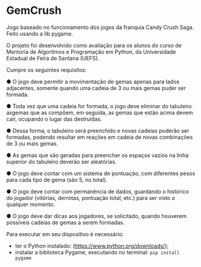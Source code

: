 # GemCrush
Jogo baseado no funcionamento dos jogos da franquia Candy Crush Saga. Feito usando a lib pygame.

O projeto foi desenvolvido como avaliação para os alunos do curso de Mentoria de Algoritmos e Programação em Python, da Universidade Estadual de Feira de Santana (UEFS).

Cumpre os seguintes requisitos:

● O jogo deve permitir a movimentação de gemas apenas para lados adjacentes, somente quando uma cadeia de 3 ou mais gemas puder ser formada.

● Toda vez que uma cadeia for formada, o jogo deve eliminar do tabuleiro asgemas que as compõem, em seguida, as gemas que estão acima devem cair, ocupando o lugar das destruídas. 

● Dessa forma, o tabuleiro será preenchido e novas cadeias poderão ser formadas, podendo resultar em reações em cadeia de novas combinações de 3 ou mais gemas. 

● As gemas que são geradas para preencher os espaços vazios na linha superior do tabuleiro deverão ser aleatórias.

● O jogo deve contar com um sistema de pontuação, com diferentes pesos para cada tipo de gema (são 5, no total).

● O jogo deve contar com permanência de dados, guardando o histórico do jogador (vitórias, derrotas, pontuação total, etc.) para ser visto a qualquer
momento.

● O jogo deve dar dicas aos jogadores, se solicitado, quando houverem possíveis cadeias de gemas a serem formadas.

Para executar em seu dispositivo é necessário:

- ter o Python instalado: (https://www.python.org/downloads/);
- instalar a biblioteca Pygame, executando no terminal: `pip install pygame`
